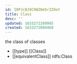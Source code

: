 ```yaml
---
id: I0PJcBJ9C0WZ0m5rZ20oY
title: Class
desc: ''
updated: 1633272289985
created: 1633272094469
---
```


the class of classes

- [[type]] [[Class]] 
- [[equivalentClass]] rdfs:Class 
